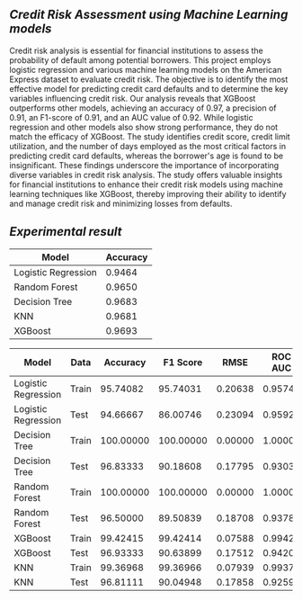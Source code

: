 ## *Credit Risk Assessment using Machine Learning models*

Credit risk analysis is essential for financial institutions to assess the probability of default among potential borrowers. This project employs logistic regression and various machine learning models on the American Express dataset to evaluate credit risk. The objective is to identify the most effective model for predicting credit card defaults and to determine the key variables influencing credit risk. Our analysis reveals that XGBoost outperforms other models, achieving an accuracy of 0.97, a precision of 0.91, an F1-score of 0.91, and an AUC value of 0.92. While logistic regression and other models also show strong performance, they do not match the efficacy of XGBoost. The study identifies credit score, credit limit utilization, and the number of days employed as the most critical factors in predicting credit card defaults, whereas the borrower's age is found to be insignificant. These findings underscore the importance of incorporating diverse variables in credit risk analysis. The study offers valuable insights for financial institutions to enhance their credit risk models using machine learning techniques like XGBoost, thereby improving their ability to identify and manage credit risk and minimizing losses from defaults.

## *Experimental result*

| Model               | Accuracy |
| ------------------- | -------- |
| Logistic Regression | 0.9464   |
| Random Forest       | 0.9650   |
| Decision Tree       | 0.9683   |
| KNN                 | 0.9681   |
| XGBoost             | 0.9693   |

| Model | Data | Accuracy | F1 Score | RMSE | ROC AUC |
|-------|------|----------|-----------|------|---------|
| Logistic Regression | Train | 95.74082 | 95.74031 | 0.20638 | 0.95741 |
| Logistic Regression | Test | 94.66667 | 86.00746 | 0.23094 | 0.95924 |
| Decision Tree | Train | 100.00000 | 100.00000 | 0.00000 | 1.00000 |
| Decision Tree | Test | 96.83333 | 90.18608 | 0.17795 | 0.93039 |
| Random Forest | Train | 100.00000 | 100.00000 | 0.00000 | 1.00000 |
| Random Forest | Test | 96.50000 | 89.50839 | 0.18708 | 0.93781 |
| XGBoost | Train | 99.42415 | 99.42414 | 0.07588 | 0.99424 |
| XGBoost | Test | 96.93333 | 90.63899 | 0.17512 | 0.94202 |
| KNN | Train | 99.36968 | 99.36966 | 0.07939 | 0.99370 |
| KNN | Test | 96.81111 | 90.04948 | 0.17858 | 0.92595 |
